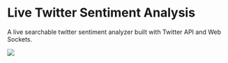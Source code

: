 # Live Twitter Sentiment Analysis
A live searchable twitter sentiment analyzer built with Twitter API and Web Sockets.

![](https://snag.gy/HJ5NvM.jpg)

